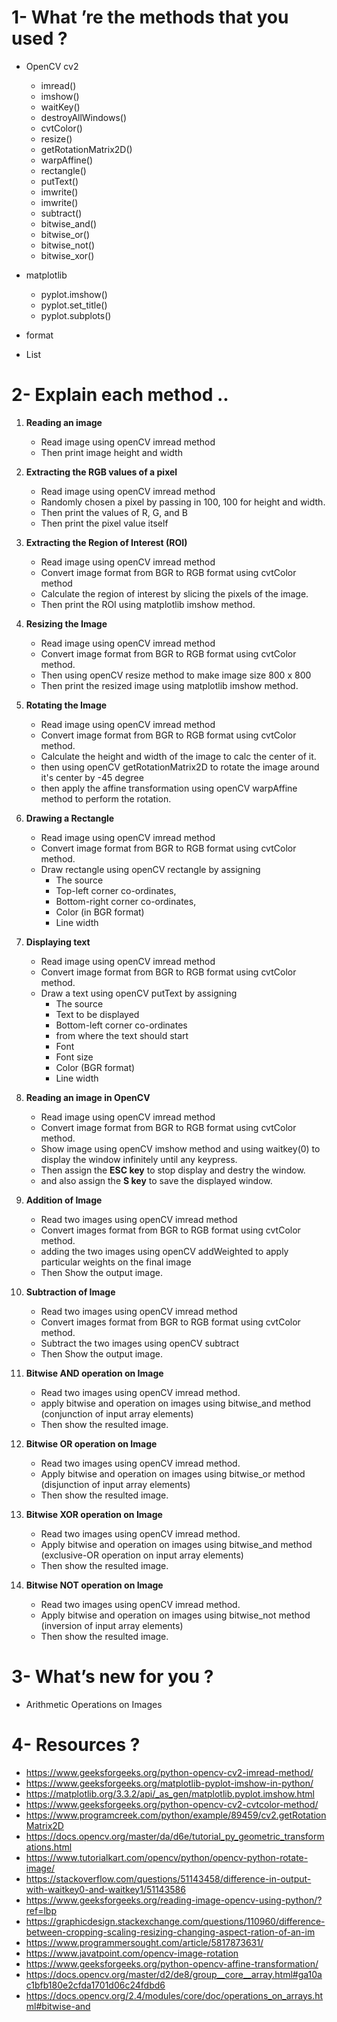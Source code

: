 # 1- What ’re the methods that you used ?

   - OpenCV cv2
        - imread()
        - imshow()
        - waitKey()
        - destroyAllWindows() 
        - cvtColor()
        - resize() 
        - getRotationMatrix2D()
        - warpAffine()
        - rectangle()
        - putText() 
        - imwrite()
        - imwrite()
        - subtract()
        - bitwise_and()
        - bitwise_or()
        - bitwise_not()
        - bitwise_xor()
            
   - matplotlib
        - pyplot.imshow()   
        - pyplot.set_title()
        - pyplot.subplots()
            
   - format
   
   - List   
       
# 2- Explain each method ..

   1. **Reading an image**
        - Read image using openCV imread method 
        - Then print image height and width   

   2. **Extracting the RGB values of a pixel**
        - Read image using openCV imread method
        - Randomly chosen a pixel by passing in 100, 100 for height and width.
        - Then print the values of R, G, and B
        - Then print the pixel value itself 
        
   3. **Extracting the Region of Interest (ROI)**
        - Read image using openCV imread method
        - Convert image format from BGR to RGB format using cvtColor method
        - Calculate the region of interest by slicing the pixels of the image.
        - Then print the ROI using matplotlib imshow method.
        
   4. **Resizing the Image**
        - Read image using openCV imread method
        - Convert image format from BGR to RGB format using cvtColor method.
        - Then using openCV resize method to make image size 800 x 800 
        - Then print the resized image using matplotlib imshow method.       
        
   5. **Rotating the Image**
        - Read image using openCV imread method
        - Convert image format from BGR to RGB format using cvtColor method.
        - Calculate the height and width of the image to calc the center of it.
        - then using openCV getRotationMatrix2D to rotate the image around it's center by -45 degree
        - then apply the affine transformation using openCV warpAffine method to perform the rotation.
        
   6. **Drawing a Rectangle**
        - Read image using openCV imread method
        - Convert image format from BGR to RGB format using cvtColor method.
        - Draw rectangle using openCV rectangle by assigning
          - The source
          - Top-left corner co-ordinates, 
          - Bottom-right corner co-ordinates,
          - Color (in BGR format)
          - Line width                           

   7. **Displaying text**
        - Read image using openCV imread method
        - Convert image format from BGR to RGB format using cvtColor method.
        - Draw a text using openCV putText by assigning
          - The source
          - Text to be displayed
          - Bottom-left corner co-ordinates
          - from where the text should start
          - Font
          - Font size
          - Color (BGR format)
          - Line width 
          
   8. **Reading an image in OpenCV**
        - Read image using openCV imread method
        - Convert image format from BGR to RGB format using cvtColor method.
        - Show image using openCV imshow method and using waitkey(0) to display the window infinitely until any keypress.
        - Then assign the **ESC key** to stop display and destry the window.
        - and also assign the **S key** to save the displayed window.
        
   9. **Addition of Image**
        - Read two images using openCV imread method
        - Convert images format from BGR to RGB format using cvtColor method. 
        - adding the two images using openCV addWeighted to apply particular weights on the final image 
        - Then Show the output image.   
        
   10. **Subtraction of Image**
        - Read two images using openCV imread method
        - Convert images format from BGR to RGB format using cvtColor method. 
        - Subtract the two images using openCV subtract 
        - Then Show the output image.                                                                                                               
      
   11. **Bitwise AND operation on Image**
         - Read two images using openCV imread method.
         - apply bitwise and operation on images using bitwise_and method (conjunction of input array elements)
         - Then show the resulted image. 
         
   12. **Bitwise OR operation on Image** 
         - Read two images using openCV imread method.
         - Apply bitwise and operation on images using bitwise_or method (disjunction of input array elements)
         - Then show the resulted image.  
        
   13. **Bitwise XOR operation on Image**
         - Read two images using openCV imread method.
         - Apply bitwise and operation on images using bitwise_and method (exclusive-OR operation on input array elements)   
         - Then show the resulted image.    
         
   14. **Bitwise NOT operation on Image**
         - Read two images using openCV imread method.
         - Apply bitwise and operation on images using bitwise_not method (inversion of input array elements)   
         - Then show the resulted image.                                                                                                                                   
         
# 3- What’s new for you ?

   - Arithmetic Operations on Images

# 4- Resources ? 

   - https://www.geeksforgeeks.org/python-opencv-cv2-imread-method/
   - https://www.geeksforgeeks.org/matplotlib-pyplot-imshow-in-python/
   - https://matplotlib.org/3.3.2/api/_as_gen/matplotlib.pyplot.imshow.html   
   - https://www.geeksforgeeks.org/python-opencv-cv2-cvtcolor-method/ 
   - https://www.programcreek.com/python/example/89459/cv2.getRotationMatrix2D
   - https://docs.opencv.org/master/da/d6e/tutorial_py_geometric_transformations.html
   - https://www.tutorialkart.com/opencv/python/opencv-python-rotate-image/
   - https://stackoverflow.com/questions/51143458/difference-in-output-with-waitkey0-and-waitkey1/51143586
   - https://www.geeksforgeeks.org/reading-image-opencv-using-python/?ref=lbp
   - https://graphicdesign.stackexchange.com/questions/110960/difference-between-cropping-scaling-resizing-changing-aspect-ration-of-an-im
   - https://www.programmersought.com/article/5817873631/
   - https://www.javatpoint.com/opencv-image-rotation
   - https://www.geeksforgeeks.org/python-opencv-affine-transformation/
   - https://docs.opencv.org/master/d2/de8/group__core__array.html#ga10ac1bfb180e2cfda1701d06c24fdbd6
   - https://docs.opencv.org/2.4/modules/core/doc/operations_on_arrays.html#bitwise-and

